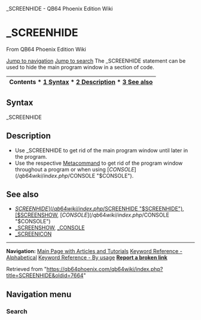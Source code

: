 


\_SCREENHIDE - QB64 Phoenix Edition Wiki








# \_SCREENHIDE



From QB64 Phoenix Edition Wiki



[Jump to navigation](#mw-head)
[Jump to search](#searchInput)
The \_SCREENHIDE statement can be used to hide the main program window in a section of code.


  






| Contents * [1 Syntax](#Syntax) * [2 Description](#Description) * [3 See also](#See_also) |
| --- |


## Syntax


\_SCREENHIDE
  




## Description


* Use \_SCREENHIDE to get rid of the main program window until later in the program.
* Use the respective [Metacommand](/qb64wiki/index.php/Metacommand "Metacommand") to get rid of the program window throughout a program or when using [$CONSOLE](/qb64wiki/index.php/$CONSOLE "$CONSOLE").


  




## See also


* [$SCREENHIDE](/qb64wiki/index.php/$SCREENHIDE "$SCREENHIDE"), [$SCREENSHOW](/qb64wiki/index.php/$SCREENSHOW "$SCREENSHOW"), [$CONSOLE](/qb64wiki/index.php/$CONSOLE "$CONSOLE")
* [\_SCREENSHOW](/qb64wiki/index.php/SCREENSHOW "SCREENSHOW"), [\_CONSOLE](/qb64wiki/index.php/CONSOLE "CONSOLE")
* [\_SCREENICON](/qb64wiki/index.php/SCREENICON "SCREENICON")


  






---


**Navigation:**
[Main Page with Articles and Tutorials](/qb64wiki/index.php/Main_Page "Main Page")
[Keyword Reference - Alphabetical](/qb64wiki/index.php/Keyword_Reference_-_Alphabetical "Keyword Reference - Alphabetical")
[Keyword Reference - By usage](/qb64wiki/index.php/Keyword_Reference_-_By_usage "Keyword Reference - By usage")
**[Report a broken link](https://qb64phoenix.com/forum/showthread.php?tid=2800)**  





Retrieved from "<https://qb64phoenix.com/qb64wiki/index.php?title=SCREENHIDE&oldid=7664>"




## Navigation menu








### Search





















